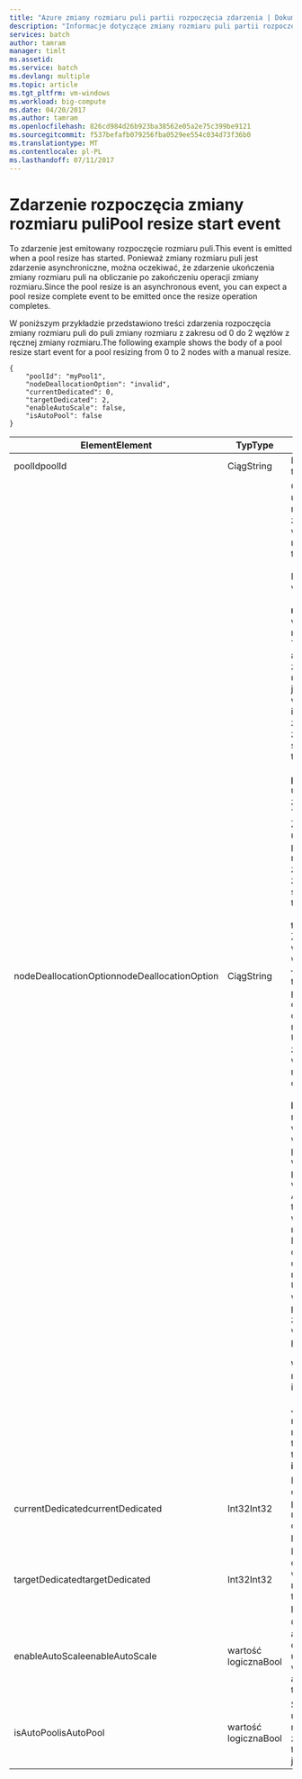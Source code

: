 ```yaml
---
title: "Azure zmiany rozmiaru puli partii rozpoczęcia zdarzenia | Dokumentacja firmy Microsoft"
description: "Informacje dotyczące zmiany rozmiaru puli partii rozpoczęcia zdarzenia."
services: batch
author: tamram
manager: timlt
ms.assetid: 
ms.service: batch
ms.devlang: multiple
ms.topic: article
ms.tgt_pltfrm: vm-windows
ms.workload: big-compute
ms.date: 04/20/2017
ms.author: tamram
ms.openlocfilehash: 826cd984d26b923ba38562e05a2e75c399be9121
ms.sourcegitcommit: f537befafb079256fba0529ee554c034d73f36b0
ms.translationtype: MT
ms.contentlocale: pl-PL
ms.lasthandoff: 07/11/2017
---
```

# <a name="pool-resize-start-event"></a><span data-ttu-id="2871b-103">Zdarzenie rozpoczęcia zmiany rozmiaru puli</span><span class="sxs-lookup"><span data-stu-id="2871b-103">Pool resize start event</span></span>

 <span data-ttu-id="2871b-104">To zdarzenie jest emitowany rozpoczęcie rozmiaru puli.</span><span class="sxs-lookup"><span data-stu-id="2871b-104">This event is emitted when a pool resize has started.</span></span> <span data-ttu-id="2871b-105">Ponieważ zmiany rozmiaru puli jest zdarzenie asynchroniczne, można oczekiwać, że zdarzenie ukończenia zmiany rozmiaru puli na obliczanie po zakończeniu operacji zmiany rozmiaru.</span><span class="sxs-lookup"><span data-stu-id="2871b-105">Since the pool resize is an asynchronous event, you can expect a pool resize complete event to be emitted once the resize operation completes.</span></span>

 <span data-ttu-id="2871b-106">W poniższym przykładzie przedstawiono treści zdarzenia rozpoczęcia zmiany rozmiaru puli do puli zmiany rozmiaru z zakresu od 0 do 2 węzłów z ręcznej zmiany rozmiaru.</span><span class="sxs-lookup"><span data-stu-id="2871b-106">The following example shows the body of a pool resize start event for a pool resizing from 0 to 2 nodes with a manual resize.</span></span>

```
{
    "poolId": "myPool1",
    "nodeDeallocationOption": "invalid",
    "currentDedicated": 0,
    "targetDedicated": 2,
    "enableAutoScale": false,
    "isAutoPool": false
}
```

|<span data-ttu-id="2871b-107">Element</span><span class="sxs-lookup"><span data-stu-id="2871b-107">Element</span></span>|<span data-ttu-id="2871b-108">Typ</span><span class="sxs-lookup"><span data-stu-id="2871b-108">Type</span></span>|<span data-ttu-id="2871b-109">Uwagi</span><span class="sxs-lookup"><span data-stu-id="2871b-109">Notes</span></span>|
|-------------|----------|-----------|
|<span data-ttu-id="2871b-110">poolId</span><span class="sxs-lookup"><span data-stu-id="2871b-110">poolId</span></span>|<span data-ttu-id="2871b-111">Ciąg</span><span class="sxs-lookup"><span data-stu-id="2871b-111">String</span></span>|<span data-ttu-id="2871b-112">Identyfikator puli.</span><span class="sxs-lookup"><span data-stu-id="2871b-112">The id of the pool.</span></span>|
|<span data-ttu-id="2871b-113">nodeDeallocationOption</span><span class="sxs-lookup"><span data-stu-id="2871b-113">nodeDeallocationOption</span></span>|<span data-ttu-id="2871b-114">Ciąg</span><span class="sxs-lookup"><span data-stu-id="2871b-114">String</span></span>|<span data-ttu-id="2871b-115">Określa, kiedy można usunąć węzłów z puli, jeśli rozmiar puli będzie zmniejszany.</span><span class="sxs-lookup"><span data-stu-id="2871b-115">Specifies when nodes may be removed from the pool, if the pool size is decreasing.</span></span><br /><br /> <span data-ttu-id="2871b-116">Możliwe wartości:</span><span class="sxs-lookup"><span data-stu-id="2871b-116">Possible values are:</span></span><br /><br /> <span data-ttu-id="2871b-117">**requeue** — Przerwij wykonywane zadania i requeue je.</span><span class="sxs-lookup"><span data-stu-id="2871b-117">**requeue** – Terminate running tasks and requeue them.</span></span> <span data-ttu-id="2871b-118">Zadania zostaną ponownie uruchomione, gdy zadanie jest włączone.</span><span class="sxs-lookup"><span data-stu-id="2871b-118">The tasks will run again when the job is enabled.</span></span> <span data-ttu-id="2871b-119">Usuń węzły zaraz po zakończeniu zadania.</span><span class="sxs-lookup"><span data-stu-id="2871b-119">Remove nodes as soon as tasks have been terminated.</span></span><br /><br /> <span data-ttu-id="2871b-120">**przerwanie** — przerwania uruchomionych zadań.</span><span class="sxs-lookup"><span data-stu-id="2871b-120">**terminate** – Terminate running tasks.</span></span> <span data-ttu-id="2871b-121">Zadania nie zostaną uruchomione ponownie.</span><span class="sxs-lookup"><span data-stu-id="2871b-121">The tasks will not run again.</span></span> <span data-ttu-id="2871b-122">Usuń węzły zaraz po zakończeniu zadania.</span><span class="sxs-lookup"><span data-stu-id="2871b-122">Remove nodes as soon as tasks have been terminated.</span></span><br /><br /> <span data-ttu-id="2871b-123">**taskcompletion** — Zezwalaj na aktualnie wykonywanych zadań do wykonania.</span><span class="sxs-lookup"><span data-stu-id="2871b-123">**taskcompletion** – Allow currently running tasks to complete.</span></span> <span data-ttu-id="2871b-124">Nie planuj nowych zadań czasu oczekiwania.</span><span class="sxs-lookup"><span data-stu-id="2871b-124">Schedule no new tasks while waiting.</span></span> <span data-ttu-id="2871b-125">Usuń węzły, po zakończeniu wykonywania wszystkich zadań.</span><span class="sxs-lookup"><span data-stu-id="2871b-125">Remove nodes when all tasks have completed.</span></span><br /><br /> <span data-ttu-id="2871b-126">**Retaineddata** — Zezwalaj na aktualnie wykonywanych zadań do wykonania, a następnie poczekaj na zakończenie wszystkich zadań okresów przechowywania danych wygaśnie.</span><span class="sxs-lookup"><span data-stu-id="2871b-126">**Retaineddata** - Allow currently running tasks to complete, then wait for all task data retention periods to expire.</span></span> <span data-ttu-id="2871b-127">Nie planuj nowych zadań czasu oczekiwania.</span><span class="sxs-lookup"><span data-stu-id="2871b-127">Schedule no new tasks while waiting.</span></span> <span data-ttu-id="2871b-128">Usuń węzły, gdy wygasły wszystkich okresów przechowywania zadań.</span><span class="sxs-lookup"><span data-stu-id="2871b-128">Remove nodes when all task retention periods have expired.</span></span><br /><br /> <span data-ttu-id="2871b-129">Wartość domyślna to requeue.</span><span class="sxs-lookup"><span data-stu-id="2871b-129">The default value is requeue.</span></span><br /><br /> <span data-ttu-id="2871b-130">Jeśli jest zwiększenie rozmiaru puli, wartość jest równa **nieprawidłowy**.</span><span class="sxs-lookup"><span data-stu-id="2871b-130">If the pool size is increasing then the value is set to **invalid**.</span></span>|
|<span data-ttu-id="2871b-131">currentDedicated</span><span class="sxs-lookup"><span data-stu-id="2871b-131">currentDedicated</span></span>|<span data-ttu-id="2871b-132">Int32</span><span class="sxs-lookup"><span data-stu-id="2871b-132">Int32</span></span>|<span data-ttu-id="2871b-133">Liczba węzłów obliczeniowych aktualnie przypisane do puli.</span><span class="sxs-lookup"><span data-stu-id="2871b-133">The number of compute nodes currently assigned to the pool.</span></span>|
|<span data-ttu-id="2871b-134">targetDedicated</span><span class="sxs-lookup"><span data-stu-id="2871b-134">targetDedicated</span></span>|<span data-ttu-id="2871b-135">Int32</span><span class="sxs-lookup"><span data-stu-id="2871b-135">Int32</span></span>|<span data-ttu-id="2871b-136">Liczba węzłów obliczeniowych, które są wymagane dla puli.</span><span class="sxs-lookup"><span data-stu-id="2871b-136">The number of compute nodes that are requested for the pool.</span></span>|
|<span data-ttu-id="2871b-137">enableAutoScale</span><span class="sxs-lookup"><span data-stu-id="2871b-137">enableAutoScale</span></span>|<span data-ttu-id="2871b-138">wartość logiczna</span><span class="sxs-lookup"><span data-stu-id="2871b-138">Bool</span></span>|<span data-ttu-id="2871b-139">Określa, czy rozmiar puli automatycznie dostosowuje się wraz z upływem czasu.</span><span class="sxs-lookup"><span data-stu-id="2871b-139">Specifies whether the pool size automatically adjusts over time.</span></span>|
|<span data-ttu-id="2871b-140">isAutoPool</span><span class="sxs-lookup"><span data-stu-id="2871b-140">isAutoPool</span></span>|<span data-ttu-id="2871b-141">wartość logiczna</span><span class="sxs-lookup"><span data-stu-id="2871b-141">Bool</span></span>|<span data-ttu-id="2871b-142">Speficies czy puli został utworzony za pomocą mechanizmu AutoPool zadania.</span><span class="sxs-lookup"><span data-stu-id="2871b-142">Speficies whether the pool was created via a job's AutoPool mechanism.</span></span>|
